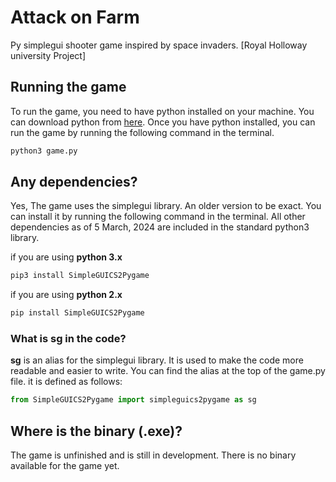 # Attack on Farm

Py simplegui shooter game inspired by space invaders. [Royal Holloway university Project]

## Running the game

To run the game, you need to have python installed on your machine. You can download python from [here](https://www.python.org/downloads/). Once you have python installed, you can run the game by running the following command in the terminal.

```bash
python3 game.py
```

## Any dependencies?

Yes, The game uses the simplegui library. An older version to be exact. You can install it by running the following command in the terminal.
All other dependencies as of 5 March, 2024 are included in the standard python3 library.

if you are using **python 3.x**

```bash
pip3 install SimpleGUICS2Pygame
```

if you are using **python 2.x**

```bash
pip install SimpleGUICS2Pygame
```

### What is sg in the code?

**sg** is an alias for the simplegui library. It is used to make the code more readable and easier to write. You can find the alias at the top of the game.py file.
it is defined as follows:

```python
from SimpleGUICS2Pygame import simpleguics2pygame as sg
```

## Where is the binary (.exe)?

The game is unfinished and is still in development. There is no binary available for the game yet.
